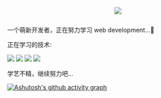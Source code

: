 <h1 align="center">
​    <img src="https://readme-typing-svg.herokuapp.com?size=24&color=0EA5E9&center=true&lines=%E5%96%9C%E4%B8%9C%E4%B8%9C%E8%A6%81%E5%8A%AA%E5%8A%9B%E5%AD%A6%E4%B9%A0~%F0%9F%92%A6">
</h1>                                 



一个萌新开发者，正在努力学习 web development...🖖



正在学习的技术:
<div align="left">
  <img src="https://img.shields.io/badge/-Vue-42b883?style=flat-square&logo=Vue.js&logoColor=white"></img>
  <img src="https://img.shields.io/badge/-Vite-5468ff?style=flat-square&logo=Vite&logoColor=white"></img>
  <img src="https://img.shields.io/badge/-TypeScript-235a97?style=flat-square&logo=TypeScript&logoColor=white"></img>
  <img src="https://img.shields.io/badge/-TailwindCSS-0EA5E9?style=flat-square&logo=Tailwind%20CSS&logoColor=white"></img>
</div>


学艺不精，继续努力吧...




[![Ashutosh's github activity graph](https://activity-graph.herokuapp.com/graph?username=youzege&theme=dracula)](https://github.com/ashutosh00710/github-readme-activity-graph)


